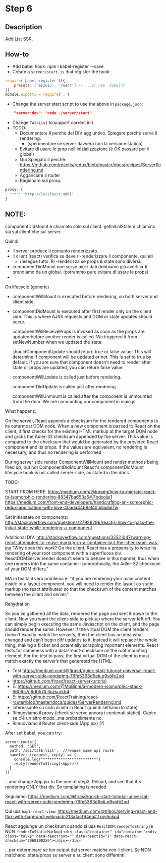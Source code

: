 # Step 6

## Description
Add List SSR.

## How-to
- Add babel hook: npm i babel-register --save
- Create a `server/start.js` that register the hook:
``` javascript
require('babel-register')({
    presets: ['es2015', 'react'] // ...or use .babelrc
})
module.exports = require('.')
```
- Change the server start script to use the above in `package.json`:
``` json
    "server:dev": "node ./server/start"
```

- Change `TalkList` to support correct init.
- TODO:
  - Documentare il perchè del DIV aggiuntivo. Spiegare perchè serve il rendering.
    - (sperimentare se server davvero con la versione statica)
  - Evitare di usare le prop nell'inizializzazione (è OK passare per il global)
  - Qui Spiegato il perchè: https://github.com/reactjs/redux/blob/master/docs/recipes/ServerRendering.md
  - Agganciare il router
  - Ragionare sul proxy. 
``` javascript
proxy: {
  '**': 'http://localhost:4001'
}
```

## NOTE:
componentDidMount è chiamato solo sul client.
getInitialState è chiamato sia sul client che sul server.

Quindi:
- Il server produce il contunto renderizzato.
- Il client (react) verifica se deve ri-renderizzare il componente. quindi
  - riesegue tutto. Ri -renderizza se props & state sono diversi.
- componentDidMount non serve più: i dati dobbiamo già averli => li prendiamo da un global.
  (potremmo pure evitare di usare le props)
-

On lifecycle (generic)

  - componentWillMount is executed before rendering, on both server and client side.
  - componentDidMount is executed after first render only on the client side. This is where AJAX requests and DOM or state updates should occur.

    componentWillReceiveProps is invoked as soon as the props are updated before another render is called. We triggered it from setNewNumber when we updated the state.

    shouldComponentUpdate should return true or false value. This will determine if component will be updated or not. This is set to true by default. If you are sure that component doesn't need to render after state or props are updated, you can return false value.

    componentWillUpdate is called just before rendering.

    componentDidUpdate is called just after rendering.

    componentWillUnmount is called after the component is unmounted from the dom. We are unmounting our component in main.js.

What happens:

On the server, React appends a checksum for the rendered components to its outermost DOM node.
When a new component is passed to React on the client, it first checks for the existing HTML markup at the target DOM node and grabs the Adler-32 checksum appended by the server.
This value is compared to the checksum that would be generated by the provided React component and its props.
If the values are equivalent, no rendering is necessary, and thus no rendering is performed.

During server side render ComponentWillMount and render methods being fired up, but not ComponentDidMount
React's componentDidMount lifecycle hook is not called server-side, as stated in the docs.


TODO:

START FROM HERE: https://medium.com/@turadg/how-to-migrate-react-to-isomorphic-rendering-88347ba653a5#.7bdxojju1
https://medium.com/front-end-developers/handcrafting-an-isomorphic-redux-application-with-love-40ada4468af4#.ldiadaj7w

Set initialstate on components: http://stackoverflow.com/questions/27928296/reactjs-how-to-pass-the-initial-state-while-rendering-a-component

Additional DIV: http://stackoverflow.com/questions/33521047/warning-react-attempted-to-reuse-markup-in-a-container-but-the-checksum-was-inv
"Why does this work? On the client, React has a propensity to wrap its rendering of your root component with a superfluous div. ReactDOMServer.render doesn't seem to behave in this manner, thus when one renders into the same container isomorphically, the Adler-32 checksum of your DOM differs."

MA in tealtà il vero  problema è:
"if you are rendering your main content inside of a layout component, you will need to render the layout as static markup (no react attributes) so that the checksum of the content matches between the client and server."

Rehydration

So you’ve gathered all the data, rendered the page and sent it down to the client. Now you want the client-side to pick up where the server left off. You can simply begin executing the same Javascript on the client, and the page should render the same. However if the virtual DOM the client renders doesn’t exactly match the server’s, then the client has no idea what changed and can’t begin diff updates to it. Instead it will replace the whole thing, making a flicker and potentially scrapping important elements. React tests for sameness with a data-react-checksum on the root mounting element. For the test to pass, the first virtual DOM of the client to must match exactly the server’s that generated the HTML.

- Test https://medium.com/@firasd/quick-start-tutorial-universal-react-with-server-side-rendering-76fe5363d6e#.q9vofe2od
- https://github.com/firasd/react-server-tutorial
- E: https://medium.com/@MoBinni/a-modern-isomorphic-stack-6609c7c9d057#.3nzsurkb4
- E: https://github.com/ReactTraining/react-router/blob/master/docs/guides/ServerRendering.md
- Interessante su ciclo di vita in React
(quindi settiamo lo state)
- Rimuoviamo il proxy (check se serve ancora i contenuti statici).
Capire se c'è un altro modo...ma probabilmente no.
- Rimuoviamo il Router client-side (App.jsx) (?)


After set babel, you can try:
```
server.route({
  method: 'GET',
  path:'/api/talk-list',  //reouse same api route
  handler: (request, reply) => {
    console.log("************************")
    reply(renderToString(<App/>))
  }
})
```
...and change App.jsx to the one of step3. Reload, and see that it's rendering
ONLY that div. So templating is needed

Seguiamo: https://medium.com/@firasd/quick-start-tutorial-universal-react-with-server-side-rendering-76fe5363d6e#.q9vofe2od

Qui usa `hapi-react-view`: https://medium.com/@tribou/serving-react-and-flux-with-hapi-and-webpack-213afacf94ea#.1xxyhnko4


React aggiunge un checksum quando si usa `ReactDOM.renderToString` (e NON `renderToStaticMarkup`)
`<div class="container" id="container"><div class="talks" data-reactroot="" data-reactid="1" data-react-checksum="2068190256"></div></div>`

...per determinare se lun output dal server matcha con il client. Se NON matchano,
state/props su server e su client sono differenti.
